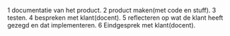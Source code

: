 1 documentatie van het product.
2 product maken(met code en stuff).
3 testen.
4 bespreken met klant(docent).
5 reflecteren op wat de klant heeft gezegd en dat implementeren.
6 Eindgesprek met klant(docent).
